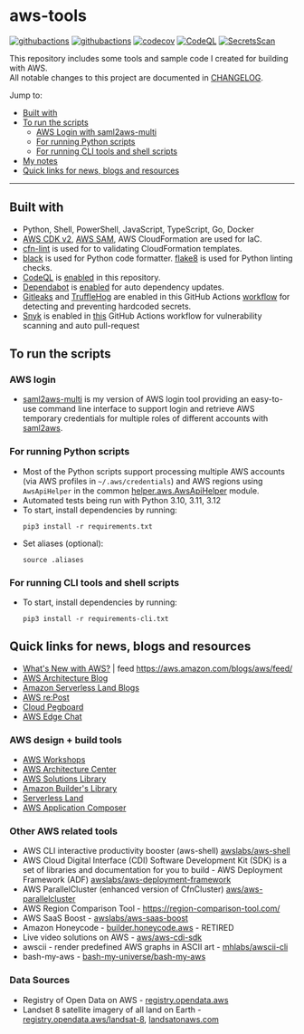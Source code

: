 # aws-tools

[![githubactions](https://github.com/kyhau/aws-tools/actions/workflows/common-helper-build.yml/badge.svg)](https://github.com/kyhau/aws-tools/actions/workflows/common-helper-build.yml)
[![githubactions](https://github.com/kyhau/aws-tools/actions/workflows/lint.yaml/badge.svg)](https://github.com/kyhau/aws-tools/actions/workflows/lint.yaml)
[![codecov](https://codecov.io/gh/kyhau/aws-tools/branch/main/graph/badge.svg)](https://codecov.io/gh/kyhau/aws-tools)
[![CodeQL](https://github.com/kyhau/aws-tools/actions/workflows/codeql-analysis.yml/badge.svg)](https://github.com/kyhau/aws-tools/actions/workflows/codeql-analysis.yml)
[![SecretsScan](https://github.com/kyhau/aws-tools/actions/workflows/secrets-scan.yml/badge.svg)](https://github.com/kyhau/aws-tools/actions/workflows/secrets-scan.yml)

This repository includes some tools and sample code I created for building with AWS.<br>
All notable changes to this project are documented in [CHANGELOG](./CHANGELOG.md).

Jump to:
- [Built with](#built-with)
- [To run the scripts](#to-run-the-scripts)
    - [AWS Login with saml2aws-multi](#aws-login)
    - [For running Python scripts](#for-running-python-scripts)
    - [For running CLI tools and shell scripts](#for-running-cli-tools-and-shell-scripts)
- [My notes](#my-notes)
- [Quick links for news, blogs and resources](#quick-links-for-news-blogs-and-resources)

---

## Built with
- Python, Shell, PowerShell, JavaScript, TypeScript, Go, Docker
- [AWS CDK v2](https://docs.aws.amazon.com/cdk/v2/guide/home.html), [AWS SAM](https://aws.amazon.com/serverless/sam/), AWS CloudFormation are used for IaC.
- [cfn-lint](https://github.com/aws-cloudformation/cfn-lint) is used for to validating CloudFormation templates.
- [black](https://github.com/psf/black) is used for Python code formatter. [flake8](https://github.com/PyCQA/flake8) is used for Python linting checks.
- [CodeQL](https://codeql.github.com) is [enabled](.github/workflows/codeql-analysis.yml) in this repository.
- [Dependabot](https://docs.github.com/en/code-security/dependabot/dependabot-version-updates) is [enabled](.github/dependabot.yml) for auto dependency updates.
- [Gitleaks](https://github.com/gitleaks/gitleaks) and [TruffleHog](https://github.com/trufflesecurity/trufflehog) are enabled in this GitHub Actions [workflow](.github/workflows/secrets-scan.yml) for detecting and preventing hardcoded secrets.
- [Snyk](https://github.com/snyk/actions) is enabled in [this](.github/workflows/common-helper-build.yml) GitHub Actions workflow for vulnerability scanning and auto pull-request

## To run the scripts

### AWS login

- [saml2aws-multi](https://github.com/kyhau/saml2aws-multi) is my version of AWS login tool providing an easy-to-use command line interface to support login and retrieve AWS temporary credentials for multiple roles of different accounts with [saml2aws](https://github.com/Versent/saml2aws).

### For running Python scripts

- Most of the Python scripts support processing multiple AWS accounts (via AWS profiles in `~/.aws/credentials`) and AWS regions using `AwsApiHelper` in the common [helper.aws.AwsApiHelper](./_common/helper/aws.py) module.
- Automated tests being run with Python 3.10, 3.11, 3.12
- To start, install dependencies by running:
    ```
    pip3 install -r requirements.txt
    ```
- Set aliases (optional):
    ```
    source .aliases
    ```

### For running CLI tools and shell scripts

- To start, install dependencies by running:
    ```
    pip3 install -r requirements-cli.txt
    ```

## Quick links for news, blogs and resources

- [What's New with AWS?](https://aws.amazon.com/new/?nc2=h_ql_exm&whats-new-content-all.sort-by=item.additionalFields.postDateTime&whats-new-content-all.sort-order=desc&wn-featured-announcements.sort-by=item.additionalFields.numericSort&wn-featured-announcements.sort-order=asc) | feed https://aws.amazon.com/blogs/aws/feed/
- [AWS Architecture Blog](https://aws.amazon.com/blogs/architecture)
- [Amazon Serverless Land Blogs](https://serverlessland.com/blog)
- [AWS re:Post](https://repost.aws/)
- [Cloud Pegboard](https://cloudpegboard.com/detail.html)
- [AWS Edge Chat](https://soundcloud.com/awsedgechat)

### AWS design + build tools

- [AWS Workshops](https://workshops.aws/)
- [AWS Architecture Center](https://aws.amazon.com/architecture/?cards-all.sort-by=item.additionalFields.sortDate&cards-all.sort-order=desc&awsf.content-type=*all&awsf.methodology=*all&awsf.tech-category=*all&awsf.industries=*all&awsf.business-category=*all)
- [AWS Solutions Library](https://aws.amazon.com/solutions/)
- [Amazon Builder's Library](https://aws.amazon.com/builders-library)
- [Serverless Land](https://serverlessland.com/)
- [AWS Application Composer](https://aws.amazon.com/application-composer/)

### Other AWS related tools

- AWS CLI interactive productivity booster (aws-shell) [awslabs/aws-shell](https://github.com/awslabs/aws-shell)
- AWS Cloud Digital Interface (CDI) Software Development Kit (SDK) is a set of libraries and documentation for you to build - AWS Deployment Framework (ADF) [awslabs/aws-deployment-framework](https://github.com/awslabs/aws-deployment-framework)
- AWS ParallelCluster (enhanced version of CfnCluster) [aws/aws-parallelcluster](https://github.com/aws/aws-parallelcluster)
- AWS Region Comparison Tool - https://region-comparison-tool.com/
- AWS SaaS Boost - [awslabs/aws-saas-boost](https://github.com/awslabs/aws-saas-boost)
- Amazon Honeycode - [builder.honeycode.aws](https://builder.honeycode.aws/) - RETIRED
- Live video solutions on AWS - [aws/aws-cdi-sdk](https://github.com/aws/aws-cdi-sdk)
- awscii - render predefined AWS graphs in ASCII art - [mhlabs/awscii-cli](https://github.com/mhlabs/awscii-cli)
- bash-my-aws - [bash-my-universe/bash-my-aws](https://github.com/bash-my-universe/bash-my-aws.git)

### Data Sources

- Registry of Open Data on AWS - [registry.opendata.aws](https://registry.opendata.aws/)
- Landset 8 satellite imagery of all land on Earth - [registry.opendata.aws/landsat-8](https://registry.opendata.aws/landsat-8/), [landsatonaws.com](https://landsatonaws.com/)
